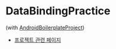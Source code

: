 # DataBindingPractice
(with [AndroidBoilerplateProject](https://github.com/jpjp84/android-boilerplate))

- [프로젝트 관련 페이지](https://www.notion.so/Data-Binding-2597931ea4aa44158a167face423f857)

